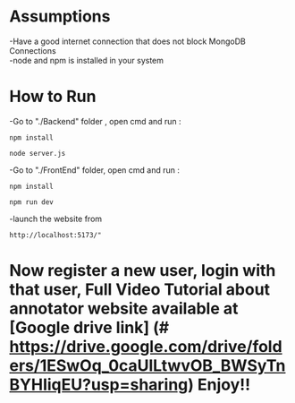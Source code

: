 # Assumptions

  -Have a good internet connection that does not block MongoDB Connections <br/>
  -node and npm is installed in your system<br/>

  
# How to Run

  -Go to "./Backend" folder , open cmd and run :
  ```
  npm install
  ```
  ```
  node server.js
  ```
  
  -Go to "./FrontEnd" folder, open cmd and run : 
  ```
  npm install
  ```
  ```
  npm run dev
  ```

  -launch the website from 
  ```
  http://localhost:5173/"
  ```
  # Now register a new user, login with that user, Full  Video Tutorial about annotator website  available at [Google drive link] (# https://drive.google.com/drive/folders/1ESwOq_0caUlLtwvOB_BWSyTnBYHIiqEU?usp=sharing)  Enjoy!!

